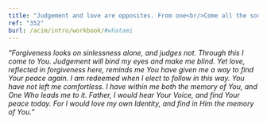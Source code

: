 ```yaml
---
title: "Judgement and love are opposites. From one<br/>Come all the sorrows of the world. But from<br/>The Other comes the peace of God Himself."
ref: "352"
burl: /acim/intro/workbook/#whatami
---
```


*“Forgiveness looks on sinlessness alone, and judges not. Through this I
come to You. Judgement will bind my eyes and make me blind. Yet love,
reflected in forgiveness here, reminds me You have given me a way to
find Your peace again. I am redeemed when I elect to follow in this
way. You have not left me comfortless. I have within me both the memory
of You, and One Who leads me to it. Father, I would hear Your Voice, and
find Your peace today. For I would love my own Identity, and find in Him
the memory of You.”*

